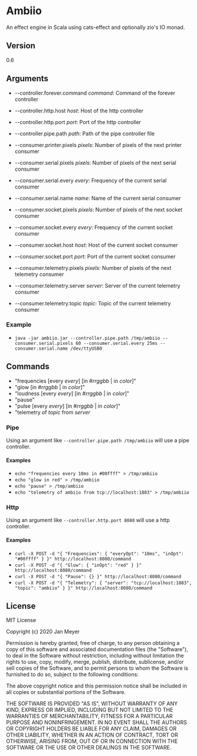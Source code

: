# Ambiio #

An effect engine in Scala using cats-effect and optionally zio's IO monad.

## Version ##

0.6

## Arguments ##

* --controller.forever.command *command*: Command of the forever controller

* --controller.http.host *host*: Host of the http controller
* --controller.http.port *port*: Port of the http controller

* --controller.pipe.path *path*: Path of the pipe controller file

* --consumer.printer.pixels *pixels*: Number of pixels of the next printer consumer

* --consumer.serial.pixels *pixels*: Number of pixels of the next serial consumer
* --consumer.serial.every *every*: Frequency of the current serial consumer
* --consumer.serial.name *name*: Name of the current serial consumer

* --consumer.socket.pixels *pixels*: Number of pixels of the next socket consumer
* --consumer.socket.every *every*: Frequency of the current socket consumer
* --consumer.socket.host *host*: Host of the current socket consumer
* --consumer.socket.port *port*: Port of the current socket consumer

* --consumer.telemetry.pixels *pixels*: Number of pixels of the next telemetry consumer
* --consumer.telemetry.server *server*: Server of the current telemetry consumer
* --consumer.telemetry.topic *topic*: Topic of the current telemetry consumer

### Example ###
* `java -jar ambiio.jar --controller.pipe.path /tmp/ambiio --consumer.serial.pixels 60 --consumer.serial.every 25ms --consumer.serial.name /dev/ttyUSB0`

## Commands ##

* "frequencies [every *every*] [in #*rrggbb* | in *color*]"
* "glow [in #*rrggbb* | in *color*]"
* "loudness [every *every*] [in #*rrggbb* | in *color*]"
* "pause"
* "pulse [every *every*] [in #*rrggbb* | in *color*]"
* "telemetry of *topic* from *server* 

### Pipe ###

Using an argument like `--controller.pipe.path /tmp/ambiio` will use a pipe controller.

#### Examples ####
* `echo "frequencies every 10ms in #00ffff" > /tmp/ambiio`
* `echo "glow in red" > /tmp/ambiio`
* `echo "pause" > /tmp/ambiio`
* `echo "telemetry of ambiio from tcp://localhost:1883" > /tmp/ambiio`

### Http ###

Using an argument like `--controller.http.port 8080` will use a http controller.

#### Examples ####
* `curl -X POST -d "{ "Frequencies": { "everyOpt": "10ms", "inOpt": "#00ffff" } }" http://localhost:8080/command`
* `curl -X POST -d "{ "Glow": { "inOpt": "red" } }" http://localhost:8080/command`
* `curl -X POST -d "{ "Pause": {} }" http://localhost:8080/command`
* `curl -X POST -d "{ "Telemetry": { "server": "tcp://localhost:1883", "topic": "ambiio" } }" http://localhost:8080/command`

## License ##

MIT License

Copyright (c) 2020 Jan Meyer

Permission is hereby granted, free of charge, to any person obtaining a copy
of this software and associated documentation files (the "Software"), to deal
in the Software without restriction, including without limitation the rights
to use, copy, modify, merge, publish, distribute, sublicense, and/or sell
copies of the Software, and to permit persons to whom the Software is
furnished to do so, subject to the following conditions:

The above copyright notice and this permission notice shall be included in all
copies or substantial portions of the Software.

THE SOFTWARE IS PROVIDED "AS IS", WITHOUT WARRANTY OF ANY KIND, EXPRESS OR
IMPLIED, INCLUDING BUT NOT LIMITED TO THE WARRANTIES OF MERCHANTABILITY,
FITNESS FOR A PARTICULAR PURPOSE AND NONINFRINGEMENT. IN NO EVENT SHALL THE
AUTHORS OR COPYRIGHT HOLDERS BE LIABLE FOR ANY CLAIM, DAMAGES OR OTHER
LIABILITY, WHETHER IN AN ACTION OF CONTRACT, TORT OR OTHERWISE, ARISING FROM,
OUT OF OR IN CONNECTION WITH THE SOFTWARE OR THE USE OR OTHER DEALINGS IN THE
SOFTWARE.
